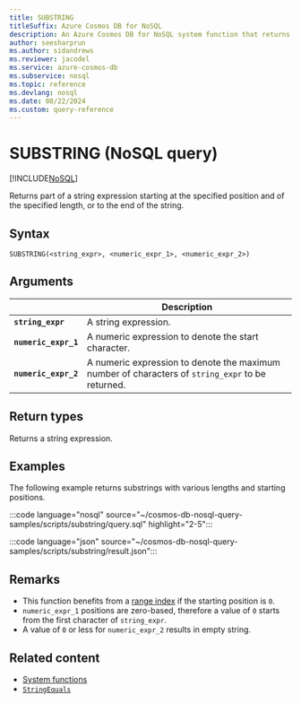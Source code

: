 ```yaml
---
title: SUBSTRING
titleSuffix: Azure Cosmos DB for NoSQL
description: An Azure Cosmos DB for NoSQL system function that returns a portion of a string using a starting position and length.
author: seesharprun
ms.author: sidandrews
ms.reviewer: jacodel
ms.service: azure-cosmos-db
ms.subservice: nosql
ms.topic: reference
ms.devlang: nosql
ms.date: 08/22/2024
ms.custom: query-reference
---
```


# SUBSTRING (NoSQL query)

[!INCLUDE[NoSQL](../../includes/appliesto-nosql.md)]

Returns part of a string expression starting at the specified position and of the specified length, or to the end of the string.  

## Syntax

```nosql
SUBSTRING(<string_expr>, <numeric_expr_1>, <numeric_expr_2>)  
```

## Arguments

| | Description |
| --- | --- |
| **`string_expr`** | A string expression. |
| **`numeric_expr_1`** | A numeric expression to denote the start character.  |
| **`numeric_expr_2`** | A numeric expression to denote the maximum number of characters of `string_expr` to be returned.  |

## Return types

Returns a string expression.  

## Examples

The following example returns substrings with various lengths and starting positions.

:::code language="nosql" source="~/cosmos-db-nosql-query-samples/scripts/substring/query.sql" highlight="2-5":::

:::code language="json" source="~/cosmos-db-nosql-query-samples/scripts/substring/result.json":::

## Remarks

- This function benefits from a [range index](../../index-policy.md#includeexclude-strategy) if the starting position is `0`.
- `numeric_expr_1` positions are zero-based, therefore a value of `0` starts from the first character of `string_expr`.
- A value of `0` or less for `numeric_expr_2` results in empty string.

## Related content

- [System functions](system-functions.yml)
- [`StringEquals`](stringequals.md)
